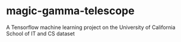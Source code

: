# magic-gamma-telescope
A Tensorflow  machine learning project on the University of California School of IT and CS dataset
